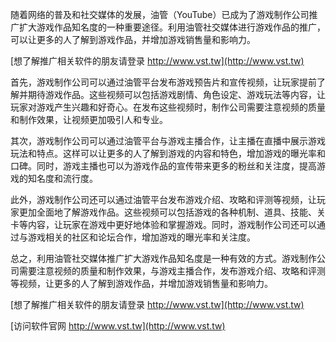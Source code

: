 随着网络的普及和社交媒体的发展，油管（YouTube）已成为了游戏制作公司推广扩大游戏作品知名度的一种重要途径。利用油管社交媒体进行游戏作品的推广，可以让更多的人了解到游戏作品，并增加游戏销售量和影响力。

[想了解推广相关软件的朋友请登录 http://www.vst.tw](http://www.vst.tw)

首先，游戏制作公司可以通过油管平台发布游戏预告片和宣传视频，让玩家提前了解并期待游戏作品。这些视频可以包括游戏剧情、角色设定、游戏玩法等内容，让玩家对游戏产生兴趣和好奇心。在发布这些视频时，制作公司需要注意视频的质量和制作效果，让视频更加吸引人和专业。

其次，游戏制作公司可以通过油管平台与游戏主播合作，让主播在直播中展示游戏玩法和特点。这样可以让更多的人了解到游戏的内容和特色，增加游戏的曝光率和口碑。同时，游戏主播也可以为游戏作品的宣传带来更多的粉丝和关注度，提高游戏的知名度和流行度。

此外，游戏制作公司还可以通过油管平台发布游戏介绍、攻略和评测等视频，让玩家更加全面地了解游戏作品。这些视频可以包括游戏的各种机制、道具、技能、关卡等内容，让玩家在游戏中更好地体验和掌握游戏。同时，游戏制作公司还可以通过与游戏相关的社区和论坛合作，增加游戏的曝光率和关注度。

总之，利用油管社交媒体推广扩大游戏作品知名度是一种有效的方式。游戏制作公司需要注意视频的质量和制作效果，与游戏主播合作，发布游戏介绍、攻略和评测等视频，让更多的人了解到游戏作品，并增加游戏销售量和影响力。

[想了解推广相关软件的朋友请登录 http://www.vst.tw](http://www.vst.tw)


[访问软件官网 http://www.vst.tw](http://www.vst.tw)
